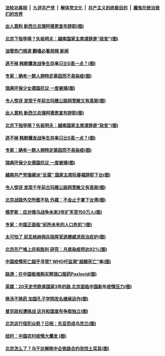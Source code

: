 ####  [法轮功真相](../../../../basic/blob/master/README.md?t=01192012) &nbsp;|&nbsp; [九评共产党](../../../../9ping.md/blob/master/README.md?t=01192012) &nbsp;|&nbsp; [解体党文化](../../../../jtdwh.md/blob/master/README.md?t=01192012)  &nbsp;|&nbsp; [共产主义的终极目的](../../../../gczydzjmd.md/blob/master/README.md?t=01192012) &nbsp;|&nbsp; [魔鬼在统治我们的世界](../../../../mgztzwmdsj.md/blob/master/README.md?t=01192012) 

#### [出人意料 新西兰总理阿德恩宣布辞职(图)](../pages/p9/1026890.md?t=01192012) 

#### [北京下指导棋？矢板明夫：越南国家主席请辞是“政变”(图)](../pages/p9/1026879.md?t=01192012) 

#### [油管热门频道 翻墙必看视频 新闻](http://129.146.143.75:81/youtube.html?01192012)

#### [逃不掉 韩朝爆发战争生存率只比0高一点？(图)](../pages/p9/1026819.md?t=01192012) 

#### [专家：确有一群人拥特定基因而不易染疫(图)](../pages/p9/1026862.md?t=01192012) 

#### [瑞典环保少女德国抗议 一度被捕(图)](../pages/p9/1026865.md?t=01192012) 

#### [令人惊讶 发现千年前古玛雅公路网宽敞又有高架(图)](../pages/p9/1026756.md?t=01192012) 

#### [出人意料 新西兰总理阿德恩宣布辞职(图)](../pages/p9/1026890.md?t=01192012) 

#### [北京下指导棋？矢板明夫：越南国家主席请辞是“政变”(图)](../pages/p9/1026879.md?t=01192012) 

#### [逃不掉 韩朝爆发战争生存率只比0高一点？(图)](../pages/p9/1026819.md?t=01192012) 

#### [专家：确有一群人拥特定基因而不易染疫(图)](../pages/p9/1026862.md?t=01192012) 

#### [瑞典环保少女德国抗议 一度被捕(图)](../pages/p9/1026865.md?t=01192012) 

#### [越南共产党强硬派“反腐” 国家主席阮春福辞职下台(图)](../pages/p9/1026852.md?t=01192012) 

#### [令人惊讶 发现千年前古玛雅公路网宽敞又有高架(图)](../pages/p9/1026756.md?t=01192012) 

#### [北京战狼外交所图不轨 外媒：不会止于拿下台湾(图)](../pages/p9/1026735.md?t=01192012) 

#### [俄罗斯：应对俄乌战争未来3年扩军至150万人(图)](../pages/p9/1026759.md?t=01192012) 

#### [专家：中国正面临“前所未有的人口危机”(图)](../pages/p9/1026764.md?t=01192012) 

#### [太可怕了 前瓦格纳佣兵指挥官逃挪威求政治庇护(图)](../pages/p9/1026707.md?t=01192012) 

#### [北京在尸堆上庆祝胜利 研究：月底染疫将达92%(图)](../pages/p9/1026641.md?t=01192012) 

#### [中国疫情死亡超乎寻常? WHO吁监测“超额死亡”率(图)](../pages/p9/1026685.md?t=01192012) 

#### [路透：在中国极难购买辉瑞口服药Paxlovid(图)](../pages/p9/1026662.md?t=01192012) 

#### [英媒：20天走完欧美国家3年的路 北京面临中国新年疫情压力(图)](../pages/p9/1026648.md?t=01192012) 

#### [换汤不换药 加国孔子学院改名继续运作(图)](../pages/p9/1026633.md?t=01192012) 

#### [普京政权遭挑战 这共和国宣布争取独立(图)](../pages/p9/1026617.md?t=01192012) 

#### [北京这行径犯众怒？日相：东亚恐成乌克兰(图)](../pages/p9/1026554.md?t=01192012) 

#### [纽时：中国农村疫情大爆发 (图)](../pages/p9/1026594.md?t=01192012) 

#### [北京怎么了？乌干达解除中企铁路合约改找土耳其(图)](../pages/p9/1026513.md?t=01192012) 

<img src='http://gfw-breaker.win/goodnews/indexes/p9.md' width='0px' height='0px'/>
